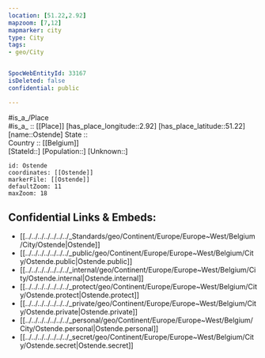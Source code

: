 ```yaml
---
location: [51.22,2.92] 
mapzoom: [7,12] 
mapmarker: city 
type: City
tags:
- geo/City


SpocWebEntityId: 33167
isDeleted: false
confidential: public

---
```

#is_a_/Place  
#is_a_ :: [[Place]] 
[has_place_longitude::2.92] 
[has_place_latitude::51.22] 
[name::Ostende] 
State ::  
Country :: [[Belgium]]  
[StateId::] 
[Population::] 
[Unknown::] 


```leaflet
id: Ostende
coordinates: [[Ostende]] 
markerFile: [[Ostende]] 
defaultZoom: 11 
maxZoom: 18
```


## Confidential Links & Embeds: 
- [[../../../../../../../_Standards/geo/Continent/Europe/Europe~West/Belgium/City/Ostende|Ostende]] 
- [[../../../../../../../_public/geo/Continent/Europe/Europe~West/Belgium/City/Ostende.public|Ostende.public]] 
- [[../../../../../../../_internal/geo/Continent/Europe/Europe~West/Belgium/City/Ostende.internal|Ostende.internal]] 
- [[../../../../../../../_protect/geo/Continent/Europe/Europe~West/Belgium/City/Ostende.protect|Ostende.protect]] 
- [[../../../../../../../_private/geo/Continent/Europe/Europe~West/Belgium/City/Ostende.private|Ostende.private]] 
- [[../../../../../../../_personal/geo/Continent/Europe/Europe~West/Belgium/City/Ostende.personal|Ostende.personal]] 
- [[../../../../../../../_secret/geo/Continent/Europe/Europe~West/Belgium/City/Ostende.secret|Ostende.secret]] 
